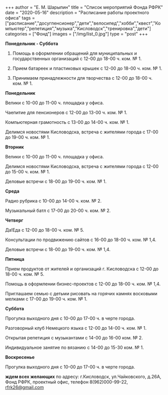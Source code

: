 +++
author = "Е. М. Шарыпин"
title = "Список мероприятий Фонда РФРК"
date = "2020-05-16"
description = "Расписание работы проектного офиса"
tags = ["расписание","досугпенсионер","дети","велосипед","хобби","квест","Компьютер","репетиция","музыка","Кисловодск","тренировка","дети"]
categories = ["Фонд"]
images = ["/img/list_0.jpg"]
type = "post"
+++

**Понедельник - Суббота**

1. Помощь в оформлении обращений для муниципальных и государственных организаций с 12-00 до 18-00 ч. ком. № 1.

2. Прием батареек и пластиковых крышек с 12-00 до 18-00 ч. ком. № 1.

3. Принимаем принадлежности для творчества с 12-00 до 18-00 ч. ком. № 1.

**Понедельник**

Велики с 10-00 до 11-00 ч. площадка у офиса.

Чаепитие для пенсионеров с 12-00 до 13-00 ч. ком. № 1.

Компьютерная грамотность с 13-00 до 14-00 ч. ком. № 1.

Делимся новостями Кисловодска, встреча
с жителями города с 17-00 до 19-00 ч. ком. № 1.

**Вторник**

Велики с 10-00 до 11-00 ч. площадка у офиса.

Делимся новостями Кисловодска, встреча с жителями города с 12-00 до 15-00 ч. ком. № 1.

Деловые встречи с 18-00 до 19-00 ч. ком. № 1.

**Среда**

Радио рубрика с 10-00 до 14-00 ч. ком. № 2.

Музыкальный батл с 17-00 до 20-00 ч. ком. № 2.

**Четверг**

Да!Еда с 12-00 до 18-00 ч. ком. № 5.

Консультации по продвижению сайтов с 16-00 до 18-00 ч. ком. № 1,4.

Деловые встречи с 18-00 до 19-00 ч. ком. № 1,4.

**Пятница**

Прием продуктов от жителей и организаций г. Кисловодска с 12-00 до 18-00 ч. ком. № 5.

Помощь в оформлении бизнес-проектов с 12-00 до 18-00 ч. ком. № 1,4.

Приглашаем семью с детьми рисовать на горячих камнях восковыми мелками с 17-00 до 19-00 ч. ком. № 1.

**Суббота**

Прогулка выходного дня с 10-00 до 17-00 ч. в черте города.

Разговорный клуб Немецкого языка с 12-00 до 14-00 ч. ком. № 1.

Открытая репетиция с музыкантами с 14-00 до 16-00 ком. № 2.

Индивидуальное занятие по вязанию с 14-00 до 15-30 ком. № 1.

**Воскресенье**

Прогулка выходного дня с 10-00 до 17-00 ч. в черте города.

**ждем всех желающих** по адресу: г.Кисловодск, ул.Чайковского, д.26А, Фонд РФРК, проектный офис, телефон 8(962)000-99-22, rfrk26@gmail.com
